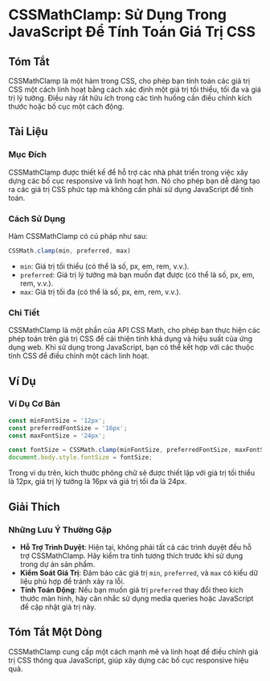 <!--
Meta Description: # CSSMathClamp: Sử Dụng Trong JavaScript Để Tính Toán Giá Trị CSS ## Tóm Tắt CSSMathClamp là một hàm trong CSS, cho phép bạn tính toán các giá trị CSS...
Meta Keywords: giá, trị, các, dụng, css
-->

# CSSMathClamp: Sử Dụng Trong JavaScript Để Tính Toán Giá Trị CSS

## Tóm Tắt
CSSMathClamp là một hàm trong CSS, cho phép bạn tính toán các giá trị CSS một cách linh hoạt bằng cách xác định một giá trị tối thiểu, tối đa và giá trị lý tưởng. Điều này rất hữu ích trong các tình huống cần điều chỉnh kích thước hoặc bố cục một cách động.

## Tài Liệu
### Mục Đích
CSSMathClamp được thiết kế để hỗ trợ các nhà phát triển trong việc xây dựng các bố cục responsive và linh hoạt hơn. Nó cho phép bạn dễ dàng tạo ra các giá trị CSS phức tạp mà không cần phải sử dụng JavaScript để tính toán.

### Cách Sử Dụng
Hàm CSSMathClamp có cú pháp như sau:

```javascript
CSSMath.clamp(min, preferred, max)
```

- `min`: Giá trị tối thiểu (có thể là số, px, em, rem, v.v.).
- `preferred`: Giá trị lý tưởng mà bạn muốn đạt được (có thể là số, px, em, rem, v.v.).
- `max`: Giá trị tối đa (có thể là số, px, em, rem, v.v.).

### Chi Tiết
CSSMathClamp là một phần của API CSS Math, cho phép bạn thực hiện các phép toán trên giá trị CSS để cải thiện tính khả dụng và hiệu suất của ứng dụng web. Khi sử dụng trong JavaScript, bạn có thể kết hợp với các thuộc tính CSS để điều chỉnh một cách linh hoạt.

## Ví Dụ
### Ví Dụ Cơ Bản
```javascript
const minFontSize = '12px';
const preferredFontSize = '16px';
const maxFontSize = '24px';

const fontSize = CSSMath.clamp(minFontSize, preferredFontSize, maxFontSize);
document.body.style.fontSize = fontSize;
```

Trong ví dụ trên, kích thước phông chữ sẽ được thiết lập với giá trị tối thiểu là 12px, giá trị lý tưởng là 16px và giá trị tối đa là 24px. 

## Giải Thích
### Những Lưu Ý Thường Gặp
- **Hỗ Trợ Trình Duyệt**: Hiện tại, không phải tất cả các trình duyệt đều hỗ trợ CSSMathClamp. Hãy kiểm tra tính tương thích trước khi sử dụng trong dự án sản phẩm.
- **Kiểm Soát Giá Trị**: Đảm bảo các giá trị `min`, `preferred`, và `max` có kiểu dữ liệu phù hợp để tránh xảy ra lỗi.
- **Tính Toán Động**: Nếu bạn muốn giá trị `preferred` thay đổi theo kích thước màn hình, hãy cân nhắc sử dụng media queries hoặc JavaScript để cập nhật giá trị này.

## Tóm Tắt Một Dòng
CSSMathClamp cung cấp một cách mạnh mẽ và linh hoạt để điều chỉnh giá trị CSS thông qua JavaScript, giúp xây dựng các bố cục responsive hiệu quả.